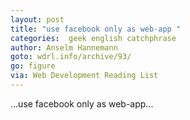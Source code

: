 ```yaml
---
layout: post
title: "use facebook only as web-app "
categories:  geek english catchphrase
author: Anselm Hannemann
goto: wdrl.info/archive/93/
go: figure
via: Web Development Reading List
--- 
```

...use facebook only as web-app... 

